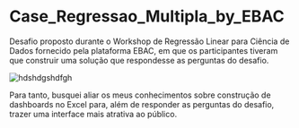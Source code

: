 # Case_Regressao_Multipla_by_EBAC
Desafio proposto durante o Workshop de Regressão Linear para Ciência de Dados fornecido pela plataforma EBAC, em que os participantes tiveram que construir uma solução que respondesse as perguntas do desafio.

![hdshdgshdfgh](https://user-images.githubusercontent.com/114545696/214216075-7604d76b-a25c-4090-bc1e-d310b5d1f608.jpg)

Para tanto, busquei aliar os meus conhecimentos sobre construção de dashboards no Excel para, além de responder as perguntas do desafio, trazer uma interface mais atrativa ao público.
